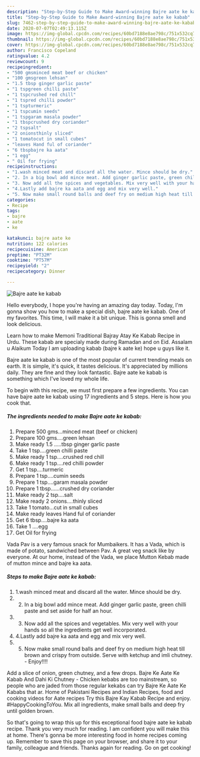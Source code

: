 ```yaml
---
description: "Step-by-Step Guide to Make Award-winning Bajre aate ke kabab"
title: "Step-by-Step Guide to Make Award-winning Bajre aate ke kabab"
slug: 7462-step-by-step-guide-to-make-award-winning-bajre-aate-ke-kabab
date: 2020-07-07T02:49:13.115Z
image: https://img-global.cpcdn.com/recipes/60bd7188e8ae798c/751x532cq70/bajre-aate-ke-kabab-recipe-main-photo.jpg
thumbnail: https://img-global.cpcdn.com/recipes/60bd7188e8ae798c/751x532cq70/bajre-aate-ke-kabab-recipe-main-photo.jpg
cover: https://img-global.cpcdn.com/recipes/60bd7188e8ae798c/751x532cq70/bajre-aate-ke-kabab-recipe-main-photo.jpg
author: Francisco Copeland
ratingvalue: 4.2
reviewcount: 9
recipeingredient:
- "500 gmsminced meat beef or chicken"
- "100 gmsgreen lehsan"
- "1.5 tbsp ginger garlic paste"
- "1 tspgreen chilli paste"
- "1 tspcrushed red chill"
- "1 tspred chilli powder"
- "1 tspturmeric"
- "1 tspcumin seeds"
- "1 tspgaram masala powder"
- "1 tbspcrushed dry coriander"
- "2 tspsalt"
- "2 onionsthinly sliced"
- "1 tomatocut in small cubes"
- "leaves Hand ful of coriander"
- "6 tbspbajre ka aata"
- "1 egg"
- " Oil for frying"
recipeinstructions:
- "1.wash minced meat and discard all the water. Mince should be dry."
- "2. In a big bowl add mince meat. Add ginger garlic paste, green chilli paste and set aside for half an hour."
- "3. Now add all the spices and vegetables. Mix very well with your hands so all the ingredients get well incorporated."
- "4.Lastly add bajre ka aata and egg and mix very well."
- "5. Now make small round balls and deef fry on medium high heat till brown and crispy from outside. Serve with ketchup and imli chutney. Enjoy!!!!"
categories:
- Recipe
tags:
- bajre
- aate
- ke

katakunci: bajre aate ke 
nutrition: 122 calories
recipecuisine: American
preptime: "PT32M"
cooktime: "PT57M"
recipeyield: "2"
recipecategory: Dinner

---
```



![Bajre aate ke kabab](https://img-global.cpcdn.com/recipes/60bd7188e8ae798c/751x532cq70/bajre-aate-ke-kabab-recipe-main-photo.jpg)

Hello everybody, I hope you're having an amazing day today. Today, I'm gonna show you how to make a special dish, bajre aate ke kabab. One of my favorites. This time, I will make it a bit unique. This is gonna smell and look delicious.

Learn how to make Memoni Traditional Bajray Atay Ke Kabab Recipe in Urdu. These kabab are specialy made during Ramadan and on Eid. Assalam u Alaikum Today I am uploading kabab (bajre k aate ke) hope u guys like it.

Bajre aate ke kabab is one of the most popular of current trending meals on earth. It is simple, it's quick, it tastes delicious. It's appreciated by millions daily. They are fine and they look fantastic. Bajre aate ke kabab is something which I've loved my whole life.


To begin with this recipe, we must first prepare a few ingredients. You can have bajre aate ke kabab using 17 ingredients and 5 steps. Here is how you cook that.

<!--inarticleads1-->

##### The ingredients needed to make Bajre aate ke kabab:

1. Prepare 500 gms...minced meat (beef or chicken)
1. Prepare 100 gms....green lehsan
1. Make ready 1.5 .....tbsp ginger garlic paste
1. Take 1 tsp....green chilli paste
1. Make ready 1 tsp....crushed red chill
1. Make ready 1 tsp....red chilli powder
1. Get 1 tsp....turmeric
1. Prepare 1 tsp....cumin seeds
1. Prepare 1 tsp....garam masala powder
1. Prepare 1 tbsp......crushed dry coriander
1. Make ready 2 tsp....salt
1. Make ready 2 onions....thinly sliced
1. Take 1 tomato...cut in small cubes
1. Make ready leaves Hand ful of coriander
1. Get 6 tbsp....bajre ka aata
1. Take 1 ....egg
1. Get  Oil for frying


Vada Pav is a very famous snack for Mumbaikers. It has a Vada, which is made of potato, sandwiched between Pav. A great veg snack like by everyone. At our home, instead of the Vada, we place Mutton Kebab made of mutton mince and bajre ka aata. 

<!--inarticleads2-->

##### Steps to make Bajre aate ke kabab:

1. 1.wash minced meat and discard all the water. Mince should be dry.
1. 2. In a big bowl add mince meat. Add ginger garlic paste, green chilli paste and set aside for half an hour.
1. 3. Now add all the spices and vegetables. Mix very well with your hands so all the ingredients get well incorporated.
1. 4.Lastly add bajre ka aata and egg and mix very well.
1. 5. Now make small round balls and deef fry on medium high heat till brown and crispy from outside. Serve with ketchup and imli chutney. - Enjoy!!!!


Add a slice of onion, green chutney, and a few drops. Bajre Ke Aate Ke Kabab And Dahi Ki Chutney - Chicken kebabs are too mainstream, so people who are jaded from those regular kekabs can try Bajre Ke Aate Ke Kababs that ar. Home of Pakistani Recipes and Indian Recipes, food and cooking videos for Aate recipes Try this Bajre Kay Kabab Recipe and enjoy. #HappyCookingToYou. Mix all ingredients, make small balls and deep fry until golden brown. 

So that's going to wrap this up for this exceptional food bajre aate ke kabab recipe. Thank you very much for reading. I am confident you will make this at home. There's gonna be more interesting food in home recipes coming up. Remember to save this page on your browser, and share it to your family, colleague and friends. Thanks again for reading. Go on get cooking!
